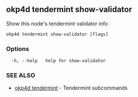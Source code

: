## okp4d tendermint show-validator

Show this node's tendermint validator info

```
okp4d tendermint show-validator [flags]
```

### Options

```
  -h, --help   help for show-validator
```

### SEE ALSO

* [okp4d tendermint](okp4d_tendermint.md)	 - Tendermint subcommands

